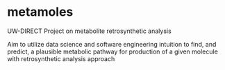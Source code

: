 # metamoles
UW-DIRECT Project on metabolite retrosynthetic analysis

Aim to utilize data science and software engineering intuition to find, and predict, a plausible metabolic pathway for production of a given molecule with retrosynthetic analysis approach
